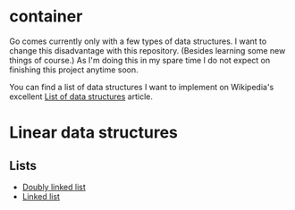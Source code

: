 # container

Go comes currently only with a few types of data structures. I want to change this disadvantage with this repository. (Besides learning some new things of course.) As I'm doing this in my spare time I do not expect on finishing this project anytime soon.

You can find a list of data structures I want to implement on Wikipedia's excellent [List of data structures](https://en.wikipedia.org/wiki/List_of_data_structures) article.

# Linear data structures

## Lists

* [Doubly linked list](/list/doublylinkedlist)
* [Linked list](/list/linkedlist)
